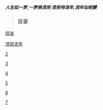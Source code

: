 ***人生如一梦,一梦换须臾 须臾待流年,流年似崆蒙*** 


>### 目录

[烦诶](/0-一梦换须臾/0-烦诶/)

[须臾流年](/0-一梦换须臾/1-须臾流年.md)

[2](/0-一梦换须臾/2-2.md)

[3](/0-一梦换须臾/3-3.md)

[4](/0-一梦换须臾/4-4.md)

[5](/0-一梦换须臾/5-5.md)

[6](/0-一梦换须臾/6-6.md)

[7](/0-一梦换须臾/7-7.md)

